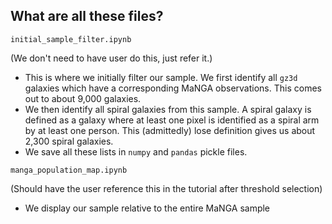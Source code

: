 ## What are all these files?

`initial_sample_filter.ipynb`

(We don't need to have user do this, just refer it.)
- This is where we initially filter our sample. We first identify all `gz3d` galaxies which have a corresponding MaNGA observations. This comes out to about 9,000 galaxies.
- We then identify all spiral galaxies from this sample. A spiral galaxy is defined as a galaxy where at least one pixel is identified as a spiral arm by at least one person. This (admittedly) lose definition gives us about 2,300 spiral galaxies.
- We save all these lists in `numpy` and `pandas` pickle files.

`manga_population_map.ipynb`

(Should have the user reference this in the tutorial after threshold selection)

- We display our sample relative to the entire MaNGA sample